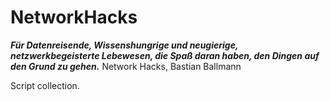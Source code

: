 # NetworkHacks

___Für Datenreisende, Wissenshungrige und 
neugierige, netzwerkbegeisterte Lebewesen, 
die Spaß daran haben, den Dingen auf den 
Grund zu gehen.___ Network Hacks, Bastian Ballmann

Script collection.
